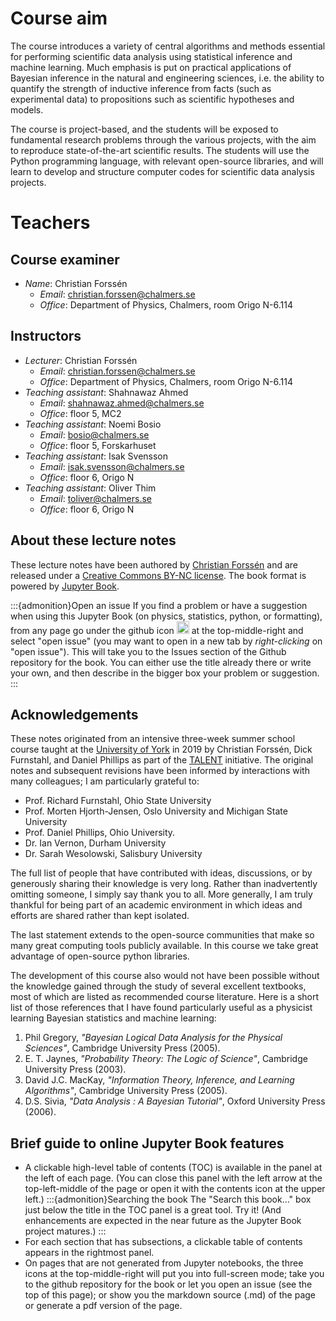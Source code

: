 # Course aim
The course introduces a variety of central algorithms and methods essential for performing scientific data analysis using statistical inference and machine learning. Much emphasis is put on practical applications of Bayesian inference in the natural and engineering sciences, i.e. the ability to quantify the strength of inductive inference from facts (such as experimental data) to propositions such as scientific hypotheses and models.

The course is project-based, and the students will be exposed to fundamental research problems through the various projects, with the aim to reproduce state-of-the-art scientific results. The students will use the Python programming language, with relevant open-source libraries, and will learn to develop and structure computer codes for scientific data analysis projects.

# Teachers

## Course examiner
* _Name_: Christian Forssén
  * _Email_: christian.forssen@chalmers.se
  * _Office_: Department of Physics, Chalmers, room Origo N-6.114 

## Instructors
* _Lecturer_: Christian Forssén
  * _Email_: christian.forssen@chalmers.se
  * _Office_: Department of Physics, Chalmers, room Origo N-6.114 
* _Teaching assistant_: Shahnawaz Ahmed
  * _Email_: shahnawaz.ahmed@chalmers.se
  * _Office_: floor 5, MC2
* _Teaching assistant_: Noemi Bosio
  * _Email_: bosio@chalmers.se
  * _Office_: floor 5, Forskarhuset
* _Teaching assistant_: Isak Svensson
  * _Email_: isak.svensson@chalmers.se
  * _Office_: floor 6, Origo N
* _Teaching assistant_: Oliver Thim
  * _Email_: toliver@chalmers.se
  * _Office_: floor 6, Origo N
  
<!-- !split -->
## About these lecture notes

These lecture notes have been authored by [Christian Forssén](hhttps://www.chalmers.se/en/Staff/Pages/Christian-Forssen.aspx) and are released under a [Creative Commons BY-NC license](https://creativecommons.org/licenses/by-nc/4.0/). The book format is powered by [Jupyter Book](https://jupyterbook.org/).

:::{admonition}Open an issue
If you find a problem or have a suggestion when using this Jupyter Book (on physics, statistics, python, or formatting), from any page go under the github icon <img src="/_images/GitHub-Mark-32px.png" alt="github download icon" width="20px"> at the top-middle-right and select "open issue" (you may want to open in a new tab by *right-clicking* on "open issue"). This will take you to the Issues section of the Github repository for the book. You can either use the title already there or write your own, and then describe in the bigger box your problem or suggestion.
:::

<!-- ======= Acknowledgements ======= -->
## Acknowledgements

These notes originated from an intensive three-week summer school course taught at the [University of York](https://www.york.ac.uk/) in 2019 by Christian Forssén, Dick Furnstahl, and Daniel Phillips as part of the [TALENT](https://fribtheoryalliance.org/TALENT/) initiative. The original notes and subsequent revisions have been informed by interactions with many colleagues; I am particularly grateful to:

* Prof. Richard Furnstahl, Ohio State University
* Prof. Morten Hjorth-Jensen, Oslo University and Michigan State University
* Prof. Daniel Phillips, Ohio University.
* Dr. Ian Vernon, Durham University
* Dr. Sarah Wesolowski, Salisbury University

The full list of people that have contributed with ideas, discussions, or by generously sharing their knowledge is very long. Rather than inadvertently omitting someone, I simply say thank you to all. More generally, I am truly thankful for being part of an academic environment in which ideas and efforts are shared rather than kept isolated.

The last statement extends to the open-source communities that make so many great computing tools publicly available. In this course we take great advantage of open-source python libraries.  

The development of this course also would not have been possible without the knowledge gained through the study of several excellent textbooks, most of which are listed as recommended course literature. Here is a short list of those references that I have found particularly useful as a physicist learning Bayesian statistics and machine learning:

1. Phil Gregory, *"Bayesian Logical Data Analysis for the Physical Sciences"*, Cambridge University Press (2005).
2. E. T. Jaynes, *"Probability Theory: The Logic of Science"*, Cambridge University Press (2003).
3. David J.C. MacKay, *"Information Theory, Inference, and Learning Algorithms"*, Cambridge University Press (2005).
4. D.S. Sivia, *"Data Analysis : A Bayesian Tutorial"*, Oxford University Press (2006).

## Brief guide to online Jupyter Book features

* A clickable high-level table of contents (TOC) is available in the panel at the left of each page. (You can close this panel with the left arrow at the top-left-middle of the page or open it with the contents icon at the upper left.) 
    :::{admonition}Searching the book
    The "Search this book..." box just below the title in the TOC panel is a great tool.     Try it! (And enhancements are expected in the near future as the Jupyter Book project matures.)
    :::
* For each section that has subsections, a clickable table of contents appears in the rightmost panel.
* On pages that are not generated from Jupyter notebooks, the three icons at the top-middle-right will put you into full-screen mode; take you to the github repository for the book or let you open an issue (see the top of this page); or show you the markdown source (.md) of the page or generate a pdf version of the page.

